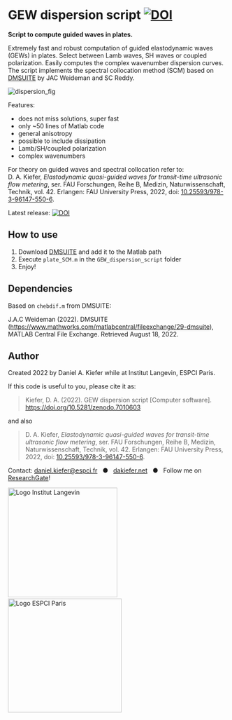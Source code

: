 # GEW dispersion script [![DOI](https://zenodo.org/badge/DOI/10.5281/zenodo.7010603.svg)](https://doi.org/10.5281/zenodo.7010603)

**Script to compute guided waves in plates.** 

Extremely fast and robust computation of guided elastodynamic waves (GEWs) in plates. Select between Lamb waves, SH waves or coupled polarization. Easily computes the complex wavenumber dispersion curves. The script implements the spectral collocation method (SCM) based on [DMSUITE](https://www.mathworks.com/matlabcentral/fileexchange/29-dmsuite) by JAC Weideman and SC Reddy.

![dispersion_fig](https://user-images.githubusercontent.com/3725269/185589376-c991b579-2550-40e8-8d7b-d90de9edec77.png)

Features:
- does not miss solutions, super fast 
- only ~50 lines of Matlab code
- general anisotropy
- possible to include dissipation
- Lamb/SH/coupled polarization
- complex wavenumbers

For theory on guided waves and spectral collocation refer to:<br/>
D. A. Kiefer, _Elastodynamic quasi-guided waves for transit-time ultrasonic flow metering_, ser. FAU Forschungen, Reihe B, Medizin, Naturwissenschaft, Technik, vol. 42. Erlangen: FAU University Press, 2022, doi: [10.25593/978-3-96147-550-6](http://doi.org/10.25593/978-3-96147-550-6).

Latest release: [![DOI](https://zenodo.org/badge/526614500.svg)](https://zenodo.org/badge/latestdoi/526614500)

## How to use

1. Download [DMSUITE](https://www.mathworks.com/matlabcentral/fileexchange/29-dmsuite) and add it to the Matlab path
2. Execute `plate_SCM.m` in the `GEW_dispersion_script` folder
3. Enjoy!

## Dependencies

Based on `chebdif.m` from DMSUITE:

J.A.C Weideman (2022). DMSUITE (https://www.mathworks.com/matlabcentral/fileexchange/29-dmsuite), MATLAB Central File Exchange. Retrieved August 18, 2022.

## Author

Created 2022 by Daniel A. Kiefer while at Institut Langevin, ESPCI Paris.

If this code is useful to you, please cite it as:

> Kiefer, D. A. (2022). GEW dispersion script [Computer software]. https://doi.org/10.5281/zenodo.7010603

and also

> D. A. Kiefer, _Elastodynamic quasi-guided waves for transit-time ultrasonic flow metering_, ser. FAU Forschungen, Reihe B, Medizin, Naturwissenschaft, Technik, vol. 42. Erlangen: FAU University Press, 2022, doi: [10.25593/978-3-96147-550-6](http://doi.org/10.25593/978-3-96147-550-6).

Contact: [daniel.kiefer@espci.fr](mailto:daniel.kiefer@espci.fr) &nbsp; ● &nbsp; [dakiefer.net](https://dakiefer.net) &nbsp; ● &nbsp; Follow me on [ResearchGate](https://www.researchgate.net/profile/Daniel-Kiefer-5)!


<img src="https://user-images.githubusercontent.com/3725269/185571121-f5fcd518-32de-40b2-b4b1-f4ef0610ccd1.svg" alt="Logo Institut Langevin" width="250px" /> &nbsp;&nbsp;&nbsp;&nbsp;&nbsp;&nbsp; <img src="https://user-images.githubusercontent.com/3725269/185570398-ca2796ab-2bd3-4171-a7a6-af1f74014504.svg" alt="Logo ESPCI Paris" width="260px" />

